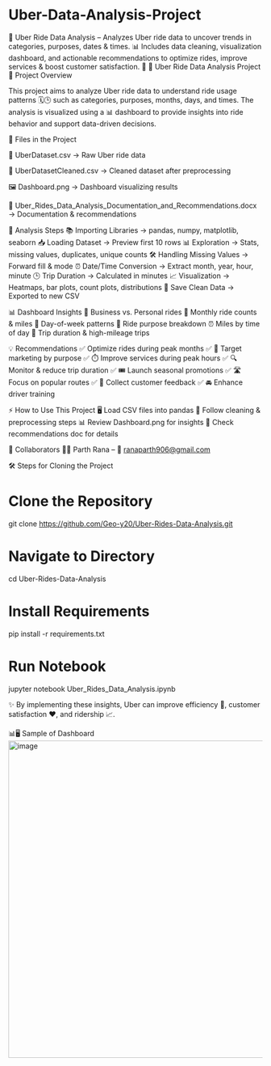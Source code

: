 # Uber-Data-Analysis-Project
🚖 Uber Ride Data Analysis – Analyzes Uber ride data to uncover trends in categories, purposes, dates &amp; times. 📊 Includes data cleaning, visualization dashboard, and actionable recommendations to optimize rides, improve services &amp; boost customer satisfaction. 🚀
🚖 Uber Ride Data Analysis Project
📌 Project Overview

This project aims to analyze Uber ride data to understand ride usage patterns 🗓️🕒 such as categories, purposes, months, days, and times. The analysis is visualized using a 📊 dashboard to provide insights into ride behavior and support data-driven decisions.

📂 Files in the Project

📁 UberDataset.csv → Raw Uber ride data

🧹 UberDatasetCleaned.csv → Cleaned dataset after preprocessing

🖼️ Dashboard.png → Dashboard visualizing results

📄 Uber_Rides_Data_Analysis_Documentation_and_Recommendations.docx → Documentation & recommendations

🔎 Analysis Steps
📚 Importing Libraries → pandas, numpy, matplotlib, seaborn
📥 Loading Dataset → Preview first 10 rows
📊 Exploration → Stats, missing values, duplicates, unique counts
🛠️ Handling Missing Values → Forward fill & mode
⏰ Date/Time Conversion → Extract month, year, hour, minute
🕒 Trip Duration → Calculated in minutes
📈 Visualization → Heatmaps, bar plots, count plots, distributions
💾 Save Clean Data → Exported to new CSV

📊 Dashboard Insights
🏢 Business vs. Personal rides
📆 Monthly ride counts & miles
📅 Day-of-week patterns
🎯 Ride purpose breakdown
⏰ Miles by time of day
🚗 Trip duration & high-mileage trips

💡 Recommendations
✅ Optimize rides during peak months
✅ 🎯 Target marketing by purpose
✅ ⏱️ Improve services during peak hours
✅ 🔍 Monitor & reduce trip duration
✅ 🎟️ Launch seasonal promotions
✅ 🛣️ Focus on popular routes
✅ 📝 Collect customer feedback
✅ 🚘 Enhance driver training

⚡ How to Use This Project
🖥️ Load CSV files into pandas
🧹 Follow cleaning & preprocessing steps
📊 Review Dashboard.png for insights
📄 Check recommendations doc for details

👥 Collaborators
👨‍💻 Parth Rana – 📧 ranaparth906@gmail.com


🛠️ Steps for Cloning the Project
# Clone the Repository
git clone https://github.com/Geo-y20/Uber-Rides-Data-Analysis.git  

# Navigate to Directory
cd Uber-Rides-Data-Analysis  

# Install Requirements
pip install -r requirements.txt  

# Run Notebook
jupyter notebook Uber_Rides_Data_Analysis.ipynb  


✨ By implementing these insights, Uber can improve efficiency 🚀, customer satisfaction ❤️, and ridership 📈.

📊🖥️ Sample of Dashboard
<img width="1123" height="628" alt="image" src="https://github.com/user-attachments/assets/395e4317-f216-41f0-9a0b-0adcbe6ca7b8" />
